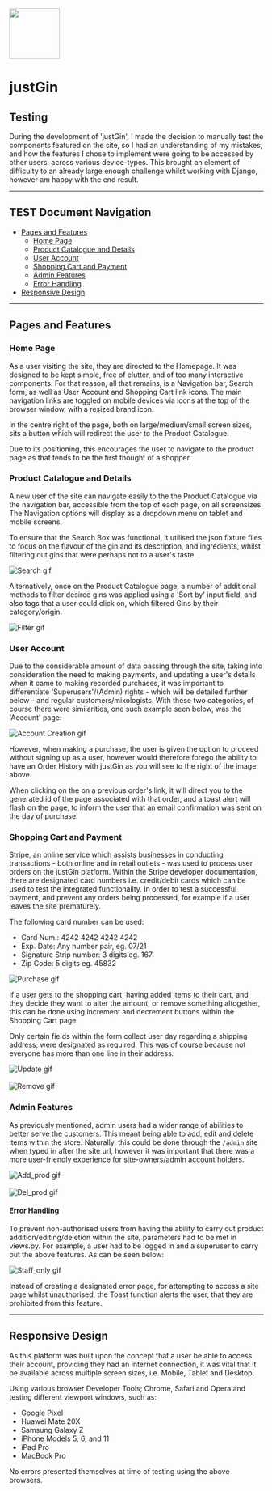 <span>
    <img src="static/img/jG.png" width="auto" height="100px">
    <h1>justGin</h1>
</span>

## Testing

During the development of 'justGin', I made the decision to manually test the components featured on the site, so I had an understanding of my mistakes, and how the features I chose to implement were going to be accessed by other users. across various device-types. This brought an element of difficulty to an already large enough challenge whilst working with Django, however am happy with the end result.

---
## TEST Document Navigation
* [Pages and Features](#pages-and-features)
    * [Home Page](#home-page)
    * [Product Catalogue and Details](#product-catalogue-and-details)
    * [User Account](#user-account)
    * [Shopping Cart and Payment](#shopping-cart-and-payment)
    * [Admin Features](#admin-features)
    * [Error Handling](#error-handling)
* [Responsive Design](#responsive-design)


---
## Pages and Features

### Home Page
As a user visiting the site, they are directed to the Homepage. It was designed to be kept simple, free of clutter, and of too many interactive components. For that reason, all that remains, is a Navigation bar, Search form, as well as User Account and Shopping Cart link icons. The main navigation links are toggled on mobile devices via icons at the top of the browser window, with a resized brand icon.

In the centre right of the page, both on large/medium/small screen sizes, sits a button which will redirect the user to the Product Catalogue.

Due to its positioning, this encourages the user to navigate to the product page as that tends to be the first thought of a shopper.

### Product Catalogue and Details
A new user of the site can navigate easily to the the Product Catalogue via the navigation bar, accessible from the top of each page, on all screensizes. The Navigation options will display as a dropdown menu on tablet and mobile screens. 

To ensure that the Search Box was functional, it utilised the json fixture files to focus on the flavour of the gin and its description, and ingredients, whilst filtering out gins that were perhaps not to a user's taste.

<div>
    <img src="static/testgif/search_box.gif" type="gif" alt="Search gif">
</div>

Alternatively, once on the Product Catalogue page, a number of additional methods to filter desired gins was applied using a 'Sort by' input field, and also tags that a user could click on, which filtered Gins by their category/origin.

<div>
    <img src="static/testgif/fliter_buttons.gif" type="gif" alt="Filter gif">
</div>

### User Account
Due to the considerable amount of data passing through the site, taking into consideration the need to making payments, and updating a user's details when it came to making recorded purchases, it was important to differentiate 'Superusers'/(Admin) rights - which will be detailed further below - and regular customers/mixologists. With these two categories, of course there were similarities, one such example seen below, was the 'Account' page:

<div>
    <img src="static/testgif/account_img.png" type="png" alt="Account Creation gif">
</div>

However, when making a purchase, the user is given the option to proceed without signing up as a user, however would therefore forego the ability to have an Order History with justGin as you will see to the right of the image above. 

When clicking on the on a previous order's link, it will direct you to the generated id of the page associated with that order, and a toast alert will flash on the page, to inform the user that an email confirmation was sent on the day of purchase.

### Shopping Cart and Payment

Stripe, an online service which assists businesses in conducting transactions - both online and in retail outlets - was used to process user orders on the justGin platform. Within the Stripe developer documentation, there are designated card numbers i.e. credit/debit cards which can be used to test the integrated functionality. In order to test a successful payment, and prevent any orders being processed, for example if a user leaves the site prematurely. 

The following card number can be used: 

* Card Num.: 4242 4242 4242 4242
* Exp. Date: Any number pair, eg. 07/21
* Signature Strip number: 3 digits eg. 167
* Zip Code: 5 digits eg. 45832

<div>
    <img src="static/testgif/purchase.gif" type="gif" alt="Purchase gif">
</div>

If a user gets to the shopping cart, having added items to their cart, and they decide they want to alter the amount, or remove something altogether, this can be done using increment and decrement buttons within the Shopping Cart page.

Only certain fields within the form collect user day regarding a shipping address, were designated as required. This was of course because not everyone has more than one line in their address.

<div>
    <img src="static/testgif/updating.gif" type="gif" alt="Update gif">
</div>
<br>
<div>
    <img src="static/testgif/removing.gif" type="gif" alt="Remove gif">
</div>

### Admin Features
As previously mentioned, admin users had a wider range of abilities to better serve the customers. This meant being able to add, edit and delete items within the store. Naturally, this could be done through the ```/admin``` site when typed in after the site url, however it was important that there was a more user-friendly experience for site-owners/admin account holders.
<div>
    <img src="static/testgif/add_prod.gif" type="gif" alt="Add_prod gif">
</div>
<br>
<div>
    <img src="static/testgif/del_prod.gif" type="gif" alt="Del_prod gif">
</div>

#### Error Handling
To prevent non-authorised users from having the ability to carry out product addition/editing/deletion within the site, parameters had to be met in views.py. For example, a user had to be logged in and a superuser to carry out the above features. As can be seen below:

<div>
    <img src="static/testgif/staff_only.gif" type="gif" alt="Staff_only gif">
</div>

Instead of creating a designated error page, for attempting to access a site page whilst unauthorised, the Toast function alerts the user, that they are prohibited from this feature.

---

## Responsive Design

As this platform was built upon the concept that a user be able to access their account, providing they had an internet connection, it was vital
that it be available across multiple screen sizes, i.e. Mobile, Tablet and Desktop. 

Using various browser Developer Tools; Chrome, Safari and Opera and testing different viewport windows, such as:
  * Google Pixel
  * Huawei Mate 20X
  * Samsung Galaxy Z
  * iPhone Models 5, 6, and 11
  * iPad Pro
  * MacBook Pro

 
No errors presented themselves at time of testing using the above browsers.